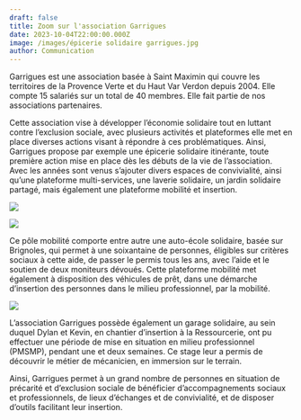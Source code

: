 ```yaml
---
draft: false
title: Zoom sur l'association Garrigues
date: 2023-10-04T22:00:00.000Z
image: /images/épicerie solidaire garrigues.jpg
author: Communication
---
```


Garrigues est une association basée à Saint Maximin qui couvre les territoires de la Provence Verte et du Haut Var Verdon depuis 2004. Elle compte 15 salariés sur un total de 40 membres. Elle fait partie de nos associations partenaires.

Cette association vise à développer l’économie solidaire tout en luttant contre l’exclusion sociale, avec plusieurs activités et
plateformes elle met en place diverses actions visant à répondre à ces problématiques. Ainsi, Garrigues propose par exemple une épicerie solidaire itinérante, toute première action mise en place dès les débuts de la vie de l’association. Avec les années sont venus s’ajouter divers espaces de convivialité, ainsi qu’une plateforme multi-services, une laverie solidaire, un jardin solidaire partagé, mais également une plateforme mobilité et insertion.

![](</images/espaceConvi garrigues.png>)

![](</images/jardin partagé garrigues.png>)

Ce pôle mobilité comporte entre autre une auto-école solidaire, basée sur Brignoles, qui permet à une soixantaine de personnes, éligibles sur critères sociaux à cette aide, de passer le permis tous les ans, avec l’aide et le soutien de deux moniteurs dévoués. Cette plateforme mobilité met également à disposition des véhicules de prêt, dans une démarche d’insertion des personnes dans le milieu professionnel, par la mobilité.

![](</images/garage garrigues.jpg>)

L’association Garrigues possède également un garage solidaire, au sein duquel Dylan et Kevin, en chantier d’insertion à la Ressourcerie, ont pu effectuer une période de mise en situation en milieu professionnel (PMSMP), pendant une et deux semaines. Ce stage leur a permis de découvrir le métier de mécanicien, en immersion sur le terrain.

Ainsi, Garrigues permet à un grand nombre de personnes en situation de précarité et d’exclusion sociale de bénéficier d’accompagnements sociaux et professionnels, de lieux d’échanges et de convivialité, et de disposer d’outils facilitant leur insertion.
